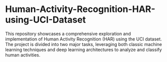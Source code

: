 # Human-Activity-Recognition-HAR-using-UCI-Dataset
This repository showcases a comprehensive exploration and implementation of Human Activity Recognition (HAR) using the UCI dataset. The project is divided into two major tasks, leveraging both classic machine learning techniques and deep learning architectures to analyze and classify human activities.
